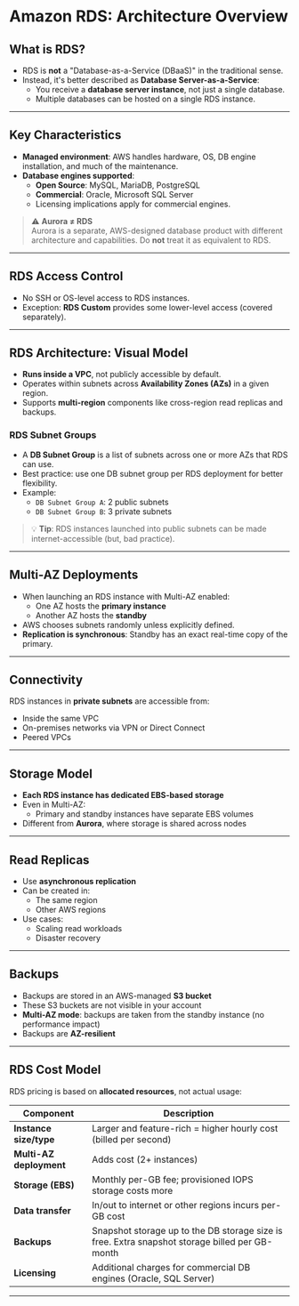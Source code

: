 # Amazon RDS: Architecture Overview

## What is RDS?

- RDS is **not** a "Database-as-a-Service (DBaaS)" in the traditional sense.
- Instead, it's better described as **Database Server-as-a-Service**:
  - You receive a **database server instance**, not just a single database.
  - Multiple databases can be hosted on a single RDS instance.

---

## Key Characteristics

- **Managed environment**: AWS handles hardware, OS, DB engine installation, and much of the maintenance.
- **Database engines supported**:
  - **Open Source**: MySQL, MariaDB, PostgreSQL
  - **Commercial**: Oracle, Microsoft SQL Server
  - Licensing implications apply for commercial engines.

> ⚠️ **Aurora ≠ RDS**  
> Aurora is a separate, AWS-designed database product with different architecture and capabilities. Do **not** treat it as equivalent to RDS.

---

## RDS Access Control

- No SSH or OS-level access to RDS instances.
- Exception: **RDS Custom** provides some lower-level access (covered separately).

---

## RDS Architecture: Visual Model

- **Runs inside a VPC**, not publicly accessible by default.
- Operates within subnets across **Availability Zones (AZs)** in a given region.
- Supports **multi-region** components like cross-region read replicas and backups.

### RDS Subnet Groups

- A **DB Subnet Group** is a list of subnets across one or more AZs that RDS can use.
- Best practice: use one DB subnet group per RDS deployment for better flexibility.
- Example:
  - `DB Subnet Group A`: 2 public subnets
  - `DB Subnet Group B`: 3 private subnets

> 💡 **Tip**: RDS instances launched into public subnets can be made internet-accessible (but, bad practice).

---

## Multi-AZ Deployments

- When launching an RDS instance with Multi-AZ enabled:
  - One AZ hosts the **primary instance**
  - Another AZ hosts the **standby**
- AWS chooses subnets randomly unless explicitly defined.
- **Replication is synchronous**: Standby has an exact real-time copy of the primary.

---

## Connectivity

RDS instances in **private subnets** are accessible from:

- Inside the same VPC
- On-premises networks via VPN or Direct Connect
- Peered VPCs

---

## Storage Model

- **Each RDS instance has dedicated EBS-based storage**
- Even in Multi-AZ:
  - Primary and standby instances have separate EBS volumes
- Different from **Aurora**, where storage is shared across nodes

---

## Read Replicas

- Use **asynchronous replication**
- Can be created in:
  - The same region
  - Other AWS regions
- Use cases:
  - Scaling read workloads
  - Disaster recovery

---

## Backups

- Backups are stored in an AWS-managed **S3 bucket**
- These S3 buckets are not visible in your account
- **Multi-AZ mode**: backups are taken from the standby instance (no performance impact)
- Backups are **AZ-resilient**

---

## RDS Cost Model

RDS pricing is based on **allocated resources**, not actual usage:

| Component               | Description                                                                                    |
| ----------------------- | ---------------------------------------------------------------------------------------------- |
| **Instance size/type**  | Larger and feature-rich = higher hourly cost (billed per second)                               |
| **Multi-AZ deployment** | Adds cost (2+ instances)                                                                       |
| **Storage (EBS)**       | Monthly per-GB fee; provisioned IOPS storage costs more                                        |
| **Data transfer**       | In/out to internet or other regions incurs per-GB cost                                         |
| **Backups**             | Snapshot storage up to the DB storage size is free. Extra snapshot storage billed per GB-month |
| **Licensing**           | Additional charges for commercial DB engines (Oracle, SQL Server)                              |

---
